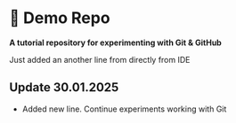 # 🚀 Demo Repo 
**A tutorial repository for experimenting with Git & GitHub** 

Just added an another line from directly from IDE

## Update 30.01.2025

- Added new line. Continue experiments working with Git